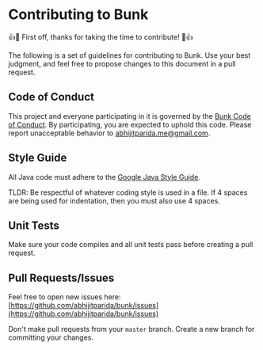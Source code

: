 Contributing to Bunk
====================

:+1::tada: First off, thanks for taking the time to contribute! :tada::+1:

The following is a set of guidelines for contributing to Bunk. Use your best judgment, and feel free to propose changes to this document in a pull request.

## Code of Conduct

This project and everyone participating in it is governed by the [Bunk Code of Conduct](CODE_OF_CONDUCT.md). By participating, you are expected to uphold this code. Please report unacceptable behavior to [abhijitparida.me@gmail.com](mailto:abhijitparida.me@gmail.com).

## Style Guide

All Java code must adhere to the [Google Java Style Guide](https://google.github.io/styleguide/javaguide.html).

TLDR: Be respectful of whatever coding style is used in a file. If 4 spaces are being used for indentation, then you must also use 4 spaces.

## Unit Tests

Make sure your code compiles and all unit tests pass before creating a pull request.

## Pull Requests/Issues

Feel free to open new issues here: [https://github.com/abhijitparida/bunk/issues](https://github.com/abhijitparida/bunk/issues)

Don't make pull requests from your `master` branch. Create a new branch for committing your changes.
